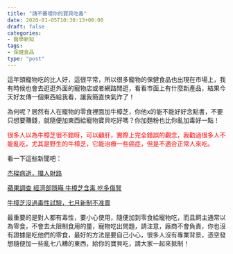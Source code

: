 ```yaml
---
title: "請不要喂你的寶貝吃毒"
date: 2020-01-05T10:30:13+08:00
draft: false
categories:
- 醫學新知
tags:
- 保健食品
type: "post"
---
```

這年頭寵物吃的比人好，這很平常，所以很多寵物的保健食品也出現在市場上，我有時候也會去逛逛外面的寵物店或者網路閒逛，看看市面上有什麼新產品，結果今天好友傳一個東西給我看，讓我簡直快氣炸了！

為何呢？居然有人在寵物的零食裡面加牛樟芝，你他x的能不能好好念點書，不要只想要賺錢，就隨便加東西給寵物寶貝吃好嗎？你加麵粉也比你亂加毒好一點！

<font color="red"> 很多人以為牛樟芝很不錯呀，可以顧肝，實際上完全錯誤的觀念，我勸過很多人不能亂吃，尤其是野生的牛樟芝，它能治療一些癌症，但是不適合正常人來吃。</font>

看一下這些新聞吧：

[杰樑病逝，擋人財路](https://news.tvbs.com.tw/life/224440)

[蘋果調查 經濟部隱瞞 牛樟芝含毒 吃多傷腎](https://tw.appledaily.com/headline/daily/20130522/35033635)

[牛樟芝沒過毒性試驗，七月新制不准賣](https://www.nownews.com/news/20160629/2151173/)

 

最重要的是對人都有毒性，要小心使用，隨便加到零食給寵物吃，而且飼主通常以為零食，不會去太限制食用的量，寵物吃出問題，請注意，廠商不會負責，你也沒有證據是吃他們的零食，最好的方法是要自己小心，很多人沒有專業背景，憑空發想隨便加一些亂七八糟的東西，給你的寶貝吃，請大家一起來抵制！
